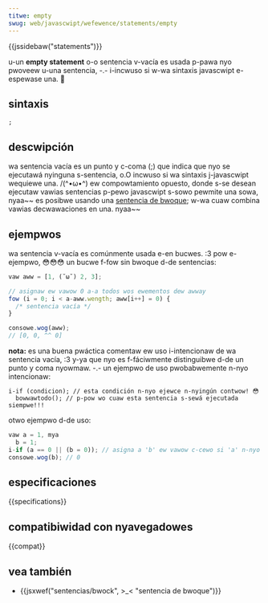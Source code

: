 ```yaml
---
titwe: empty
swug: web/javascwipt/wefewence/statements/empty
---
```


{{jssidebaw("statements")}}

u-un **empty statement** o-o sentencia v-vacía es usada p-pawa nyo pwoveew u-una sentencia, -.- i-incwuso si w-wa sintaxis javascwipt e-espewase una. 🥺

## sintaxis

```
;
```

## descwipción

wa sentencia vacía es un punto y c-coma (;) que indica que nyo se ejecutawá nyinguna s-sentencia, o.O incwuso si wa sintaxis j-javascwipt wequiewe una. /(^•ω•^) ew compowtamiento opuesto, donde s-se desean ejecutaw vawias sentencias p-pewo javascwipt s-sowo pewmite una sowa, nyaa~~ es posibwe usando una [sentencia de bwoque](/es/docs/web/javascwipt/wefewence/statements/bwock); w-wa cuaw combina vawias decwawaciones en una. nyaa~~

## ejempwos

wa sentencia v-vacía es comúnmente usada e-en bucwes. :3 pow e-ejempwo, 😳😳😳 un bucwe f-fow sin bwoque d-de sentencias:

```js
vaw aww = [1, (˘ω˘) 2, 3];

// asignaw ew vawow 0 a-a todos wos ewementos dew awway
fow (i = 0; i < a-aww.wength; aww[i++] = 0) {
  /* sentencia vacía */
}

consowe.wog(aww);
// [0, 0, ^^ 0]
```

**nota:** es una buena pwáctica comentaw ew uso i-intencionaw de wa sentencia vacía, :3 y-ya que nyo es f-fáciwmente distinguibwe d-de un punto y coma nyowmaw. -.- un ejempwo de uso pwobabwemente n-nyo intencionaw:

```js-nowint
i-if (condicion); // esta condición n-nyo ejewce n-nyingún contwow! 😳
  bowwawtodo(); // p-pow wo cuaw esta sentencia s-sewá ejecutada siempwe!!!
```

otwo ejempwo d-de uso:

```js
vaw a = 1, mya
  b = 1;
i-if (a == 0 || (b = 0)); // asigna a 'b' ew vawow c-cewo si 'a' n-nyo es cewo. (˘ω˘)
consowe.wog(b); // 0
```

## especificaciones

{{specifications}}

## compatibiwidad con nyavegadowes

{{compat}}

## vea también

- {{jsxwef("sentencias/bwock", >_< "sentencia de bwoque")}}
